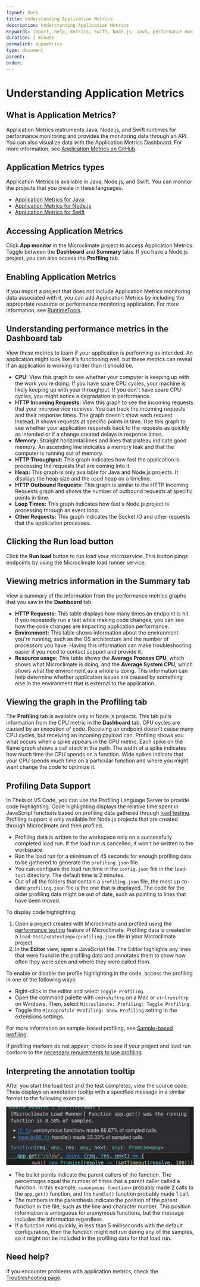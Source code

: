 ```yaml
---
layout: docs
title: Understanding Application Metrics
description: Understanding Application Metrics
keywords: import, help, metrics, Swift, Node.js, Java, performance monitoring, app monitor, dashboard, CPU, HTTP incoming requests, memory, HTTP throughput, Heap, HTTP outbound requests, loop times, other requests, run load, HTTP Requests, environment, resource usage, profiling, enabling, graph
duration: 1 minute
permalink: appmetrics
type: document
parent:
order:
---
```


# Understanding Application Metrics

## What is Application Metrics?

Application Metrics instruments Java, Node.js, and Swift runtimes for performance monitoring and provides the monitoring data through an API. You can also visualize data with the Application Metrics Dashboard. For more information, see [Application Metrics on GitHub](https://github.com/RuntimeTools/appmetrics).

## Application Metrics types

Application Metrics is available in Java, Node.js, and Swift. You can monitor the projects that you create in these languages.
* [Application Metrics for Java](https://developer.ibm.com/javasdk/application-metrics-java/)
* [Application Metrics for Node.js](https://developer.ibm.com/node/monitoring-post-mortem/application-metrics-node-js/)
* [Application Metrics for Swift](https://developer.ibm.com/swift/monitoring-diagnostics/application-metrics-for-swift/)

## Accessing Application Metrics

Click **App monitor** in the Microclimate project to access Application Metrics. Toggle between the **Dashboard** and **Summary** tabs. If you have a Node.js project, you can also access the **Profiling** tab.

## Enabling Application Metrics

If you import a project that does not include Application Metrics monitoring data associated with it, you can add Application Metrics by including the appropriate resource or performance monitoring application. For more information, see [RuntimeTools](https://github.com/RuntimeTools/).

## Understanding performance metrics in the **Dashboard** tab

View these metrics to learn if your application is performing as intended. An application might look like it's functioning well, but these metrics can reveal if an application is working harder than it should be.
* **CPU:** View this graph to see whether your computer is keeping up with the work you're doing. If you have spare CPU cycles, your machine is likely keeping up with your throughput. If you don't have spare CPU cycles, you might notice a degradation in performance.
* **HTTP Incoming Requests:** View this graph to see the incoming requests that your microservice receives. You can track the incoming requests and their response times. The graph doesn't show each request. Instead, it shows requests at specific points in time. Use this graph to see whether your application responds back to the requests as quickly as intended or if a change created delays in response times.
* **Memory:** Straight horizontal lines and lines that plateau indicate good memory. An ascending line indicates a memory leak and that the computer is running out of memory.
* **HTTP Throughput:** This graph indicates how fast the application is processing the requests that are coming into it.
* **Heap:** This graph is only available for Java and Node.js projects. It displays the heap size and the used heap on a timeline.
* **HTTP Outbound Requests:** This graph is similar to the HTTP Incoming Requests graph and shows the number of outbound requests at specific points in time.
* **Loop Times:** This graph indicates how fast a Node.js project is processing through an event loop.
* **Other Requests:** This graph indicates the Socket.IO and other requests that the application processes.

## Clicking the **Run load** button

Click the **Run load** button to run load your microservice. This button pings endpoints by using the Microclimate load runner service.

## Viewing metrics information in the **Summary** tab

View a summary of the information from the performance metrics graphs that you saw in the **Dashboard** tab.
* **HTTP Requests:** This table displays how many times an endpoint is hit. If you repeatedly run a test while making code changes, you can see how the code changes are impacting application performance.
* **Environment:** This table shows information about the environment you're running, such as the OS architecture and the number of processors you have. Having this information can make troubleshooting easier if you need to contact support and provide it.
* **Resource usage:** This table shows the **Average Process CPU**, which shows what Microclimate is doing, and the **Average System CPU**, which shows what the environment as a whole is doing. This information can help determine whether application issues are caused by something else in the environment that is external to the application.

## Viewing the graph in the **Profiling** tab

The **Profiling** tab is available only in Node.js projects. This tab pulls information from the CPU metric in the **Dashboard** tab. CPU cycles are caused by an execution of code. Receiving an endpoint doesn't cause many CPU cycles, but receiving an incoming payload can. Profiling shows you what occurs when a spike appears in the CPU metric. Each spike on the flame graph shows a call stack in the path. The width of a spike indicates how much time the CPU spends on a function. Wide spikes indicate that your CPU spends much time on a particular function and where you might want change the code to optimize it.

## Profiling Data Support

In Theia or VS Code, you can use the Profiling Language Server to provide code highlighting. Code highlighting displays the relative time spent in JavaScript functions based on profiling data gathered through [load testing](performance). Profiling support is only available for Node.js projects that are created through Microclimate and then profiled.

- Profiling data is written to the workspace only on a successfully completed load run. If the load run is cancelled, it won't be written to the workspace.
- Run the load run for a minimum of 45 seconds for enough profiling data to be gathered to generate the `profiling.json` file.
- You can configure the load run time in the `config.json` file in the `load-test` directory. The default time is 2 minutes.
- Out of all the folders that contain a `profiling.json` file, the most up-to-date `profiling.json` file is the one that is displayed. The code for the older profiling data might be out of date, such as pointing to lines that have been moved.

To display code highlighting:
1. Open a project created with Microclimate and profiled using the [performance testing](performance) feature of Microclimate. Profiling data is created in a `load-test/<datestamp>/profiling.json` file in your Microclimate project.
2. In the **Editor** view, open a JavaScript file. The Editor highlights any lines that were found in the profiling data and annotates them to show how often they were seen and where they were called from.

To enable or disable the profile highlighting in the code, access the profiling in one of the following ways:
- Right-click in the editor and select `Toggle Profiling`.
- Open the command palette with `cmd+shift+p` on a Mac or `ctrl+shift+p` on Windows. Then, select `Microclimate: Profiling: Toggle Profiling`.
- Toggle the `Microprofile Profiling: Show Profiling` setting in the extensions settings.

For more information on sample-based profiling, see [Sample-based profiling](https://www.ibm.com/support/knowledgecenter/en/SS3KLZ/com.ibm.java.diagnostics.healthcenter.doc/topics/profiling_using.html).

If profiling markers do not appear, check to see if your project and load run conform to the [necessary requirements to use profiling](troubleshooting#profiling-markers-do-not-appear).

## Interpreting the annotation tooltip

After you start the load test and the test completes, view the source code. Theia displays an annotation tooltip with a specified message in a similar format to the following example:

![image of Theia annotation tooltip](dist/images/theia-annotation-tooltip.png)

- The bullet points indicate the parent callers of the function. The percentages equal the number of times that a parent caller called a function. In this example, `<anonymous function>` probably made 2 calls to the `app.get()` function, and the `handle()` function probably made 1 call.
- The numbers in the parenthesis indicate the position of the parent function in the file, such as the line and character number. This position information is ambiguous for anonymous functions, but the message includes the information regardless.
- If a function runs quickly, in less than 5 milliseconds with the default configuration, then the function might not run during any of the samples, so it might not be included in the profiling data for that load run.

## Need help?

If you encounter problems with application metrics, check the [Troubleshooting page](troubleshooting.html#understanding-application-metrics).

